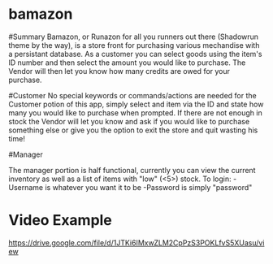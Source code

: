 # bamazon

#Summary
Bamazon, or Runazon for all you runners out there (Shadowrun theme by the way), is a store front for purchasing various 
mechandise with a persistant database. As a customer you can select goods using the item's ID number and then select the
amount you would like to purchase. The Vendor will then let you know how many credits are owed for your purchase.

#Customer
No special keywords or commands/actions are needed for the Customer potion of this app, simply select and item via the ID and
state how many you would like to purchase when prompted. If there are not enough in stock the Vendor will let you know and
ask if you would like to purchase something else or give you the option to exit the store and quit wasting his time!

#Manager 

The manager portion is half functional, currently you can view the current inventory as well as a list of items with "low" (<5>) stock.
To login:
-Username is whatever you want it to be
-Password is simply "password"


# Video Example

https://drive.google.com/file/d/1JTKi6IMxwZLM2CpPzS3POKLfvS5XUasu/view